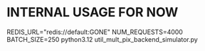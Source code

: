 # INTERNAL USAGE FOR NOW

REDIS_URL="redis://default:GONE" NUM_REQUESTS=4000 BATCH_SIZE=250 python3.12 util_mult_pix_backend_simulator.py
